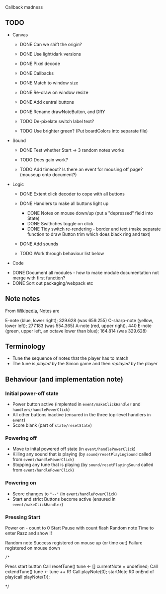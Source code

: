 


Callback madness

## TODO

* Canvas

  + DONE Can we shift the origin?
  + DONE Use light/dark versions
  + DONE Pixel decode
  + DONE Callbacks
  + DONE Match to window size
  + DONE Re-draw on window resize
  + DONE Add central buttons
  + DONE Rename drawNoteButton, and DRY

  + TODO De-pixelate switch label text?
  + TODO Use brighter green? (Put boardColors into separate file)

* Sound

  + DONE Test whether Start -> 3 random notes works

  + TODO Does gain work?
  + TODO Add timeout? Is there an event for mousing off page? (mouseup onto document?)

* Logic

  + DONE Extent click decoder to cope with all buttons
  + DONE Handlers to make all buttons light up
    - DONE Notes on mouse down/up (put a "depressed" field into State)
    - DONE Swithches toggle on click
    - DONE Tidy switch re-rendering - border and text (make separate function to draw Button trim which does black ring and text)
  + DONE Add sounds

  + TODO Work through behaviour list below

* Code

 + DONE Document all modules - how to make module documentation not merge with first function?
 + DONE Sort out packaging/webpack etc

## Note notes

From [Wikipedia](https://en.wikipedia.org/wiki/Simon_(game)), Notes are

E-note (blue, lower right);  329.628  (was 659.255)
C-sharp-note (yellow, lower left); 277.183 (was 554.365)
A-note (red, upper right). 440
E-note (green, upper left, an octave lower than blue); 164.814 (was 329.628)

## Terminology

* Tune the sequence of notes that the player has to match
* The tune is *played* by the Simon game and then *replayed* by the player

## Behaviour (and implementation note)

### Initial power-off state

* Power button active (implented in `event/makeClickHandler` and `handlers/handlePowerClick`)
* All other buttons inactive (ensured in the three top-level handlers in `event`)
* Score blank (part of `state/resetState`)

### Powering off

* Move to inital powered off state (in `event/handlePowerClick`)
* Killing any sound that is playing (by `sound/resetPlayingSound` called from `event/handlePowerClick`)
* Stopping any tune that is playing (by `sound/resetPlayingSound` called from `event/handlePowerClick`)

### Powering on

* Score changes to `"--"` (in `event/handlePowerClick`)
* Start and strict Buttons become active (ensured in `event/makeClickHandler`)

### Pressing Start


Power on - count to 0
Start
  Pause with count flash
  Random note
  Time to enter
  Razz and show !!

  Random note
    Success registered on mouse up (or time out)
    Failure registered on mouse down


    /*

Press start button
  Call resetTune()
    tune <- []
    currentNote = undefined;
  Call extendTune()
    tune <- tune ++ R1
    Call playNote(0);
      startNote R0
      onEnd of play(call playNote(1));

*/